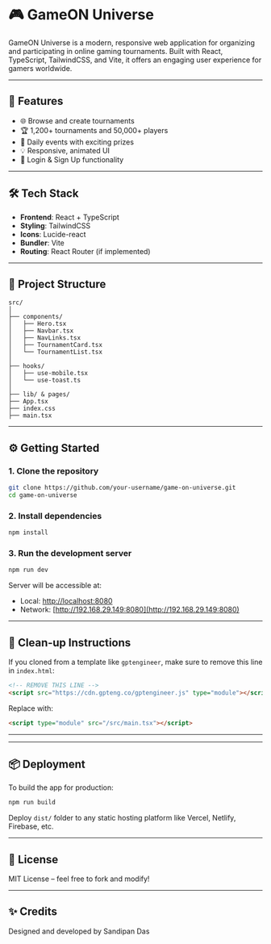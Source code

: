 
# 🎮 GameON Universe

GameON Universe is a modern, responsive web application for organizing and participating in online gaming tournaments. Built with React, TypeScript, TailwindCSS, and Vite, it offers an engaging user experience for gamers worldwide.

---

## 🚀 Features

- 🌐 Browse and create tournaments
- 🏆 1,200+ tournaments and 50,000+ players
- 📅 Daily events with exciting prizes
- 💡 Responsive, animated UI
- 🔐 Login & Sign Up functionality

---

## 🛠️ Tech Stack

- **Frontend**: React + TypeScript
- **Styling**: TailwindCSS
- **Icons**: Lucide-react
- **Bundler**: Vite
- **Routing**: React Router (if implemented)

---

## 📂 Project Structure

```
src/
│
├── components/
│   ├── Hero.tsx
│   ├── Navbar.tsx
│   ├── NavLinks.tsx
│   ├── TournamentCard.tsx
│   └── TournamentList.tsx
│
├── hooks/
│   ├── use-mobile.tsx
│   └── use-toast.ts
│
├── lib/ & pages/
├── App.tsx
├── index.css
├── main.tsx
```

---

## ⚙️ Getting Started

### 1. Clone the repository

```bash
git clone https://github.com/your-username/game-on-universe.git
cd game-on-universe
```

### 2. Install dependencies

```bash
npm install
```

### 3. Run the development server

```bash
npm run dev
```

Server will be accessible at:

- Local: [http://localhost:8080](http://localhost:8080)
- Network: [http://192.168.29.149:8080](http://192.168.29.149:8080)

---

## 🧹 Clean-up Instructions

If you cloned from a template like `gptengineer`, make sure to remove this line in `index.html`:

```html
<!-- REMOVE THIS LINE -->
<script src="https://cdn.gpteng.co/gptengineer.js" type="module"></script>
```

Replace with:

```html
<script type="module" src="/src/main.tsx"></script>
```

---

---

## 📦 Deployment

To build the app for production:

```bash
npm run build
```

Deploy `dist/` folder to any static hosting platform like Vercel, Netlify, Firebase, etc.

---

## 📄 License

MIT License – feel free to fork and modify!

---

## ✨ Credits

Designed and developed by Sandipan Das
